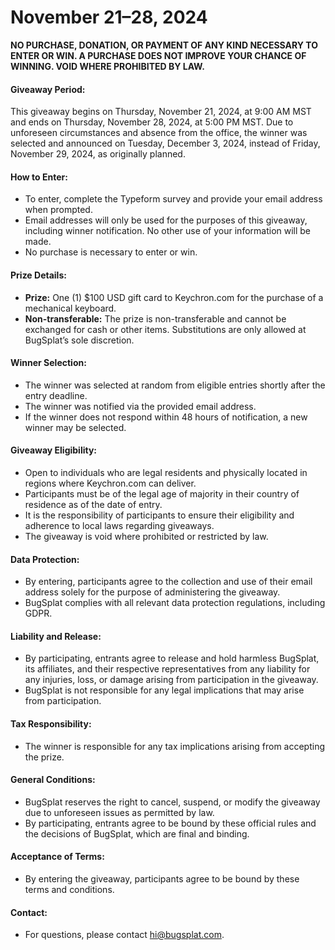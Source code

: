 # November 21–28, 2024

**NO PURCHASE, DONATION, OR PAYMENT OF ANY KIND NECESSARY TO ENTER OR WIN. A PURCHASE DOES NOT IMPROVE YOUR CHANCE OF WINNING. VOID WHERE PROHIBITED BY LAW.**

#### Giveaway Period:

This giveaway begins on Thursday, November 21, 2024, at 9:00 AM MST and ends on Thursday, November 28, 2024, at 5:00 PM MST. Due to unforeseen circumstances and absence from the office, the winner was selected and announced on Tuesday, December 3, 2024, instead of Friday, November 29, 2024, as originally planned.

#### How to Enter:

* To enter, complete the Typeform survey and provide your email address when prompted.
* Email addresses will only be used for the purposes of this giveaway, including winner notification. No other use of your information will be made.
* No purchase is necessary to enter or win.

#### Prize Details:

* **Prize:** One (1) $100 USD gift card to Keychron.com for the purchase of a mechanical keyboard.
* **Non-transferable:** The prize is non-transferable and cannot be exchanged for cash or other items. Substitutions are only allowed at BugSplat’s sole discretion.

#### Winner Selection:

* The winner was selected at random from eligible entries shortly after the entry deadline.
* The winner was notified via the provided email address.
* If the winner does not respond within 48 hours of notification, a new winner may be selected.

#### Giveaway Eligibility:

* Open to individuals who are legal residents and physically located in regions where Keychron.com can deliver.
* Participants must be of the legal age of majority in their country of residence as of the date of entry.
* It is the responsibility of participants to ensure their eligibility and adherence to local laws regarding giveaways.
* The giveaway is void where prohibited or restricted by law.

#### Data Protection:

* By entering, participants agree to the collection and use of their email address solely for the purpose of administering the giveaway.
* BugSplat complies with all relevant data protection regulations, including GDPR.

#### Liability and Release:

* By participating, entrants agree to release and hold harmless BugSplat, its affiliates, and their respective representatives from any liability for any injuries, loss, or damage arising from participation in the giveaway.
* BugSplat is not responsible for any legal implications that may arise from participation.

#### Tax Responsibility:

* The winner is responsible for any tax implications arising from accepting the prize.

#### General Conditions:

* BugSplat reserves the right to cancel, suspend, or modify the giveaway due to unforeseen issues as permitted by law.
* By participating, entrants agree to be bound by these official rules and the decisions of BugSplat, which are final and binding.

#### Acceptance of Terms:

* By entering the giveaway, participants agree to be bound by these terms and conditions.

#### Contact:

* For questions, please contact hi@bugsplat.com.
